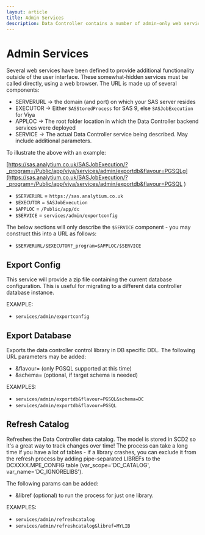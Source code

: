 ```yaml
---
layout: article
title: Admin Services
description: Data Controller contains a number of admin-only web services, such as DB Export, Lineage Generation, and Data Catalog refresh.
---
```


# Admin Services

Several web services have been defined to provide additional functionality outside of the user interface.  These somewhat-hidden services must be called directly, using a web browser.  The URL is made up of several components:

* SERVERURL -> the domain (and port) on which your SAS server resides
* EXECUTOR -> Either `SASStoredProcess` for SAS 9, else `SASJobExecution` for Viya
* APPLOC -> The root folder location in which the Data Controller backend services were deployed
* SERVICE -> The actual Data Controller service being described.  May include additional parameters.

To illustrate the above with an example:

[https://sas.analytium.co.uk/SASJobExecution/?_program=/Public/app/viya/services/admin/exportdb&flavour=PGSQLg](https://sas.analytium.co.uk/SASJobExecution/?_program=/Public/app/viya/services/admin/exportdb&flavour=PGSQL
)

* `$SERVERURL` = `https://sas.analytium.co.uk`
* `$EXECUTOR` = `SASJobExecution`
* `$APPLOC` = `/Public/app/dc`
* `$SERVICE` = `services/admin/exportconfig`

The below sections will only describe the `$SERVICE` component - you may construct this into a URL as follows:

* `$SERVERURL/$EXECUTOR?_program=$APPLOC/$SERVICE`

## Export Config

This service will provide a zip file containing the current database configuration. This is useful for migrating to a different data controller database instance.

EXAMPLE:
* `services/admin/exportconfig`

## Export Database
Exports the data controller control library in DB specific DDL.  The following URL parameters may be added:

* &flavour= (only PGSQL supported at this time)
* &schema= (optional, if target schema is needed)

EXAMPLES:
* `services/admin/exportdb&flavour=PGSQL&schema=DC`
* `services/admin/exportdb&flavour=PGSQL`

## Refresh Catalog
Refreshes the Data Controller data catalog.  The model is stored in SCD2 so it's a great way to track changes over time!  The process can take a long time if you have a lot of tables - if a library crashes, you can exclude it from the refresh process by adding pipe-separated LIBREFs to the DCXXXX.MPE_CONFIG table (var_scope='DC_CATALOG', var_name='DC_IGNORELIBS').

The following params can be added:

* &libref (optional) to run the process for just one library.

EXAMPLES:
* `services/admin/refreshcatalog`
* `services/admin/refreshcatalog&libref=MYLIB`